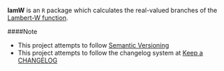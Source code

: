 **lamW** is an `R` package which calculates the real-valued branches of the [Lambert-W function](https://en.wikipedia.org/wiki/Lambert_W_function).

####Note
 - This project attempts to follow [Semantic Versioning](http://semver.org/)
 - This project attempts to follow the changelog system at [Keep a CHANGELOG](http://keepachangelog.com/)